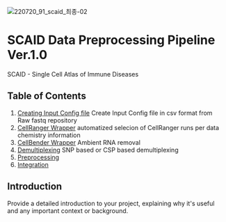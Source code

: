 ![220720_91_scaid_최종-02](https://github.com/user-attachments/assets/460f0e95-6170-4eed-8a0a-5e5550531145)

# SCAID Data Preprocessing Pipeline Ver.1.0

SCAID - Single Cell Atlas of Immune Diseases

## Table of Contents

1. [Creating Input Config file](#config) Create Input Config file in csv format from Raw fastq repository
2. [CellRanger Wrapper](#cellranger)  automatized selecion of CellRanger runs per data chemistry information 
3. [CellBender Wrapper](#cellbender) Ambient RNA removal
4. [Demultiplexing](#demultiplexing) SNP based or CSP based demultiplexing
5. [Preprocessing](#preprocessing)
6. [Integration](#integration)

## Introduction

Provide a detailed introduction to your project, explaining why it's useful and any important context or background.

